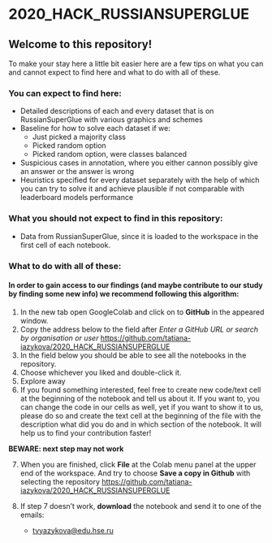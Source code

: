 # 2020_HACK_RUSSIANSUPERGLUE

## Welcome to this repository! ##

To make your stay here a little bit easier here are a few tips on what you can and cannot expect to find here and what to do with all of these.

### You can expect to find here: ###
  *	Detailed descriptions of each and every dataset that is on RussianSuperGlue with various graphics and schemes
  *	Baseline for how to solve each dataset if we:
    * Just picked a majority class
    * Picked random option
    * Picked random option, were classes balanced   
  * Suspicious cases in annotation, where you either cannon possibly give an answer or the answer is wrong
  * Heuristics specified for every dataset separately with the help of which you can try to solve it and achieve plausible if not comparable with leaderboard models performance

### What you should not expect to find in this repository: ###
  * Data from RussianSuperGlue, since it is loaded to the workspace in the first cell of each notebook. 
  
### What to do with all of these: ###
#### In order to gain access to our findings (and maybe contribute to our study by finding some new info) we recommend following this algorithm: ####
1.	In the new tab open GoogleColab and click on to **GitHub** in the appeared window.
2.	Copy the address below to the field after *Enter a GitHub URL or search by organisation or user*
https://github.com/tatiana-iazykova/2020_HACK_RUSSIANSUPERGLUE
3.	In the field below you should be able to see all the notebooks in the repository. 
4.	Choose whichever you liked and double-click it. 
5.	Explore away
6.	If you found something interested, feel free to create new code/text cell at the beginning of the notebook and tell us about it. If you want to, you can change the code in our cells as well, yet if you want to show it to us, please do so and create the text cell at the beginning of the file with the description what did you do and in which section of the notebook. It will help us to find your contribution faster!

**BEWARE: next step may not work**

7.	When you are finished, click **File** at the Colab menu panel at the upper end of the workspace.  And try to choose **Save a copy in Github** with selecting the repository https://github.com/tatiana-iazykova/2020_HACK_RUSSIANSUPERGLUE
  
8.	If step 7 doesn’t work, **download** the notebook and send it to one of the emails: 
      * tvyazykova@edu.hse.ru

